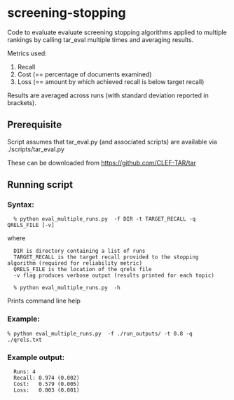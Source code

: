 # screening-stopping
Code to evaluate evaluate screening stopping algorithms applied to multiple rankings by calling tar_eval multiple times and averaging results.

Metrics used: 
1. Recall 
2. Cost (== percentage of documents examined)
3. Loss (== amount by which achieved recall is below target recall)

Results are averaged across runs (with standard deviation reported in brackets).  

## Prerequisite

Script assumes that tar_eval.py (and associated scripts) are available via ./scripts/tar_eval.py

These can be downloaded from https://github.com/CLEF-TAR/tar

## Running script 

### Syntax: 
~~~
  % python eval_multiple_runs.py  -f DIR -t TARGET_RECALL -q QRELS_FILE [-v]
~~~

where
~~~
  DIR is directory containing a list of runs
  TARGET_RECALL is the target recall provided to the stopping algorithm (required for reliability metric)
  QRELS_FILE is the location of the qrels file
  -v flag produces verbose output (results printed for each topic) 
~~~

~~~
  % python eval_multiple_runs.py  -h
~~~
Prints command line help

### Example:
~~~
% python eval_multiple_runs.py  -f ./run_outputs/ -t 0.8 -q ./qrels.txt 
~~~

### Example output: 

~~~
  Runs: 4
  Recall: 0.974	(0.002)
  Cost:   0.579	(0.005)
  Loss:   0.003	(0.001)
~~~

